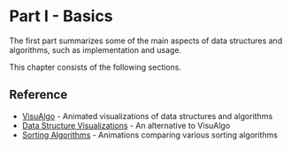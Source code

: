 # Part I - Basics

The first part summarizes some of the main aspects of data structures and
algorithms, such as implementation and usage.

This chapter consists of the following sections.

## Reference

- [VisuAlgo](http://visualgo.net/) - Animated visualizations of data structures and algorithms
- [Data Structure Visualizations](http://www.cs.usfca.edu/~galles/visualization/Algorithms.html) - An alternative to VisuAlgo
- [Sorting Algorithms](https://www.toptal.com/developers/sorting-algorithms/) - Animations comparing various sorting algorithms
